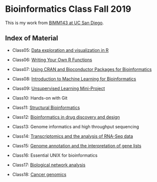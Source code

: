 # Bioinformatics Class Fall 2019

This is my work from [BIMM143 at UC San Diego](https://bioboot.github.io/bimm143_F19/).

## Index of Material
- Class05: [Data exploration and visualization in R](https://github.com/shamdard/bimm143/blob/master/class05/class05.md)

- Class06: [Writing Your Own R Functions](https://github.com/shamdard/bimm143/blob/master/class06/class06.md)

- Class07: [Using CRAN and Bioconductor Packages for Bioinformatics](https://github.com/shamdard/bimm143/blob/master/class07/class07.md)

- Class08: [Introduction to Machine Learning for Bioinformatics](https://github.com/shamdard/bimm143/blob/master/class08/class08.md)

- Class09: [Unsupervised Learning Mini-Project](https://github.com/shamdard/bimm143/blob/master/class09/class09.md)

- Class10: Hands-on with Git

- Class11: [Structural Bioinformatics](https://github.com/shamdard/bimm143/blob/master/class11/class11.md)

- Class12: [Bioinformatics in drug discovery and design](https://github.com/shamdard/bimm143/blob/master/class12/class12.md)

- Class13: Genome informatics and high throughput sequencing

- Class14: [Transcriptomics and the analysis of RNA-Seq data](https://github.com/shamdard/bimm143/blob/master/class14/class14.md)

- Class15: [Genome annotation and the interpretation of gene lists](https://github.com/shamdard/bimm143/blob/master/class15/class15.md)

- Class16: Essential UNIX for bioinformatics

- Class17: [Biological network analysis](https://github.com/shamdard/bimm143/blob/master/class17/class17.md)

- Class18: [Cancer genomics](https://github.com/shamdard/bimm143/blob/master/class18/class18.md)
